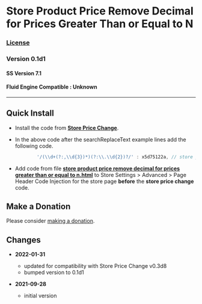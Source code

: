 # Store Product Price Remove Decimal for Prices Greater Than or Equal to N

### [License][99]

### Version 0.1d1

#### SS Version 7.1

#### Fluid Engine Compatible : Unknown

---

## Quick Install

* Install the code from
  **[Store Price Change](https://github.com/tomsWebConsulting/twcsl/tree/main/Store%20Price%20Change#store%20price%20change)**.
  
* In the above code after the searchReplaceText example lines add the following
  code.
  
  ```javascript
          '/(\\d+(?:,\\d{3})*)(?:\\.\\d{2})?/' : x5d75122a, // store product price remove decimal for prices greater than or equal to n
  ```
  
* Add code from file
  **[store product price remove decimal for prices greater than or equal to n.html](store%20product%20price%20remove%20decimal%20for%20prices%20greater%20than%20or%20equal%20to%20n.html#L1)**
  to Store Settings > Advanced > Page Header Code Injection for the store page
  **before** the **store price change** code.
  
## Make a Donation

Please consider
[making a donation](https://github.com/tomsWebConsulting/twcsl#make-a-donation).

## Changes

* **2022-01-31**
  
  * updated for compatibility with Store Price Change v0.3d8
  * bumped version to 0.1d1
  
* **2021-09-28**
  
  * initial version

[99]: https://github.com/tomsWebConsulting/twcsl/blob/main/LICENSE.txt#L1
